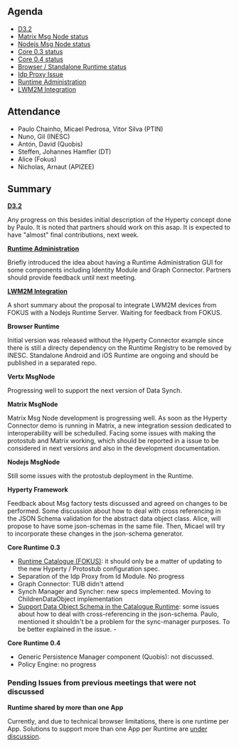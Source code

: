 Agenda
------

-	[D3.2](https://github.com/reTHINK-project/core-framework/labels/D3.2)
-	[Matrix Msg Node status](https://github.com/reTHINK-project/dev-msg-node-matrix)
-	[Nodejs Msg Node status](https://github.com/reTHINK-project/dev-msg-node-nodejs/issues)
-	[Core 0.3 status](https://github.com/reTHINK-project/dev-runtime-core/milestones/Core%200.3%20)
-	[Core 0.4 status](https://github.com/reTHINK-project/dev-runtime-core/milestones/Core%200.4%20)
-	[Browser / Standalone Runtime status](https://github.com/reTHINK-project/dev-runtime-browser/issues)
-	[Idp Proxy Issue](https://github.com/reTHINK-project/architecture/issues/72)
-	[Runtime Administration](https://github.com/reTHINK-project/core-framework/issues/160)
-	[LWM2M Integration](https://github.com/reTHINK-project/core-framework/issues/159)

Attendance
----------

-	Paulo Chainho, Micael Pedrosa, Vitor Silva (PTIN)
-	Nuno, Gil (INESC)
-	Antón, David (Quobis)
-	Steffen, Johannes Hamfler (DT)
-	Alice (Fokus)
-	Nicholas, Arnaut (APIZEE)

Summary
-------

**[D3.2](https://github.com/reTHINK-project/core-framework/labels/D3.2)**

Any progress on this besides initial description of the Hyperty concept done by Paulo. It is noted that partners should work on this asap. It is expected to have "almost" final contributions, next week.

**[Runtime Administration](https://github.com/reTHINK-project/core-framework/issues/160)**

Briefly introduced the idea about having a Runtime Administration GUI for some components including Identity Module and Graph Connector. Partners should provide feedback until next meeting.

**[LWM2M Integration](https://github.com/reTHINK-project/core-framework/issues/159)**

A short summary about the proposal to integrate LWM2M devices from FOKUS with a Nodejs Runtime Server. Waiting for feedback from FOKUS.

**Browser Runtime**

Initial version was released without the Hyperty Connector example since there is still a directy dependency on the Runtime Registry to be removed by INESC. Standalone Android and iOS Runtime are ongoing and should be published in a separated repo.

**Vertx MsgNode**

Progressing well to support the next version of Data Synch.

**Matrix MsgNode**

Matrix Msg Node development is progressing well. As soon as the Hyperty Connector demo is running in Matrix, a new integration session dedicated to interoperability will be schedulled. Facing some issues with making the protostub and Matrix working, which should be reported in a issue to be considered in next versions and also in the development documentation.

**Nodejs MsgNode**

Still some issues with the protostub deployment in the Runtime.

**Hyperty Framework**

Feedback about Msg factory tests discussed and agreed on changes to be performed. Some discussion about how to deal with cross referencing in the JSON Schema validation for the abstract data object class. Alice, will propose to have some json-schemas in the same file. Then, Micael will try to incorporate these changes in the json-schema generator.

**Core Runtime 0.3**

-	[Runtime Catalogue (FOKUS)](https://github.com/reTHINK-project/dev-runtime-core/issues/3): it should only be a matter of updating to the new Hyperty / Protostub configuration spec.
-	Separation of the Idp Proxy from Id Module. No progress
-	Graph Connector: TUB didn't attend
-	Synch Manager and Syncher: new specs implemented. Moving to ChildrenDataObject implementation
-	[Support Data Object Schema in the Catalogue Runtime](https://github.com/reTHINK-project/dev-runtime-core/issues/43): some issues about how to deal with cross-referencing in the json-schema. Paulo, mentioned it shouldn't be a problem for the sync-manager purposes. To be better explained in the issue. -

**Core Runtime 0.4**

-	Generic Persistence Manager component (Quobis): not discussed.
-	Policy Engine: no progress

### Pending Issues from previous meetings that were not discussed

**Runtime shared by more than one App**

Currently, and due to technical browser limitations, there is one runtime per App. Solutions to support more than one App per Runtime are [under discussion](https://github.com/reTHINK-project/core-framework/issues/137).
